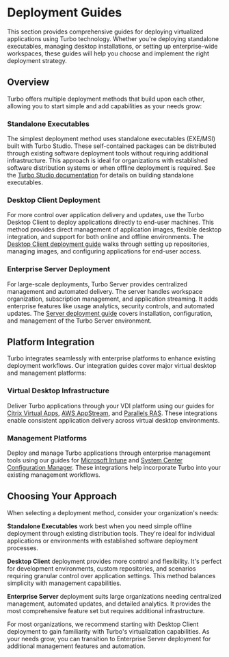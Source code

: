 # Deployment Guides

This section provides comprehensive guides for deploying virtualized applications using Turbo technology. Whether you're deploying standalone executables, managing desktop installations, or setting up enterprise-wide workspaces, these guides will help you choose and implement the right deployment strategy.

## Overview

Turbo offers multiple deployment methods that build upon each other, allowing you to start simple and add capabilities as your needs grow:

### Standalone Executables
The simplest deployment method uses standalone executables (EXE/MSI) built with Turbo Studio. These self-contained packages can be distributed through existing software deployment tools without requiring additional infrastructure. This approach is ideal for organizations with established software distribution systems or when offline deployment is required. See the [Turbo Studio documentation](/studio/working-with-turbo-studio/) for details on building standalone executables.

### Desktop Client Deployment
For more control over application delivery and updates, use the Turbo Desktop Client to deploy applications directly to end-user machines. This method provides direct management of application images, flexible desktop integration, and support for both online and offline environments. The [Desktop Client deployment guide](/guides/desktop-client/) walks through setting up repositories, managing images, and configuring applications for end-user access.

### Enterprise Server Deployment
For large-scale deployments, Turbo Server provides centralized management and automated delivery. The server handles workspace organization, subscription management, and application streaming. It adds enterprise features like usage analytics, security controls, and automated updates. The [Server deployment guide](/guides/server/) covers installation, configuration, and management of the Turbo Server environment.

## Platform Integration

Turbo integrates seamlessly with enterprise platforms to enhance existing deployment workflows. Our integration guides cover major virtual desktop and management platforms:

### Virtual Desktop Infrastructure
Deliver Turbo applications through your VDI platform using our guides for [Citrix Virtual Apps](/guides/integrations/citrix-guide/), [AWS AppStream](/guides/integrations/aws-appstream), and [Parallels RAS](/guides/integrations/parallels-ras). These integrations enable consistent application delivery across virtual desktop environments.

### Management Platforms
Deploy and manage Turbo applications through enterprise management tools using our guides for [Microsoft Intune](/guides/integrations/intune) and [System Center Configuration Manager](/guides/integrations/system-center). These integrations help incorporate Turbo into your existing management workflows.

## Choosing Your Approach

When selecting a deployment method, consider your organization's needs:

**Standalone Executables** work best when you need simple offline deployment through existing distribution tools. They're ideal for individual applications or environments with established software deployment processes.

**Desktop Client** deployment provides more control and flexibility. It's perfect for development environments, custom repositories, and scenarios requiring granular control over application settings. This method balances simplicity with management capabilities.

**Enterprise Server** deployment suits large organizations needing centralized management, automated updates, and detailed analytics. It provides the most comprehensive feature set but requires additional infrastructure.

For most organizations, we recommend starting with Desktop Client deployment to gain familiarity with Turbo's virtualization capabilities. As your needs grow, you can transition to Enterprise Server deployment for additional management features and automation.
